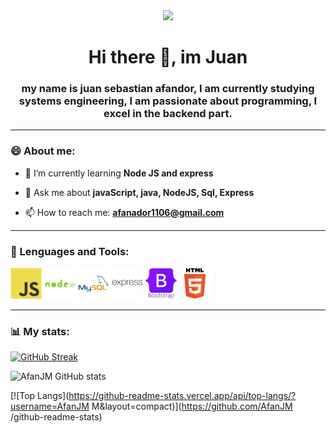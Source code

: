 <div id="header" align="center">
    <img src="https://media.giphy.com/media/zOvBKUUEERdNm/giphy.gif" width="280">
    <h1 align="center">Hi there 👋, im Juan</h1>
    <h3 align="center">my name is juan sebastian afandor, I am currently studying systems engineering, 
                       I am passionate about programming, I excel in the backend part.
    </h3>
 </div>
 
 
---
### 😄 About me:
- 🌱 I’m currently learning **Node JS and express**

- 💬 Ask me about **javaScript, java, NodeJS, Sql, Express**

- 📫 How to reach me: **afanador1106@gmail.com**
---



<div align="left">
    <h3>🔨 Lenguages and Tools: </h3>
     <div>
        <img  src="https://github.com/devicons/devicon/blob/master/icons/javascript/javascript-original.svg" alt="javascript-original" width="50" height="50">
        <img  src="https://github.com/devicons/devicon/blob/master/icons/nodejs/nodejs-plain-wordmark.svg" alt="nodejs" width="50" height="50">
        <img  src="https://github.com/devicons/devicon/blob/master/icons/mysql/mysql-original-wordmark.svg" alt="mysql" width="50" height="50">
        <img  src="https://github.com/devicons/devicon/blob/master/icons/express/express-original-wordmark.svg" alt="express-original-wordmark" width="50" height="50">
        <img  src="https://github.com/devicons/devicon/blob/master/icons/bootstrap/bootstrap-original-wordmark.svg" alt="bootstrap-original-wordmark" width="50" height="50">
        <img src="https://github.com/devicons/devicon/blob/master/icons/html5/html5-original-wordmark.svg" alt="html5" height="50" width="50">
     </div>
</div>


---
### 📊 My stats:

[![GitHub Streak](https://streak-stats.demolab.com?user=AfanJM&theme=gruvbox&hide_border=verdadero&border_radius=4.8&date_format=j%2Fn%5B%2FY%5D)](https://git.io/streak-stats)

![AfanJM GitHub stats](https://github-readme-stats.vercel.app/api?username=AfanJM&show_icons=true&theme=gruvbox)

[![Top Langs](https://github-readme-stats.vercel.app/api/top-langs/?username=AfanJM M&layout=compact)](https://github.com/AfanJM /github-readme-stats)




